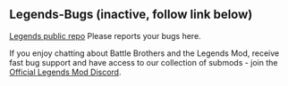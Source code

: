 ## Legends-Bugs (inactive, follow link below)
[Legends public repo](https://github.com/Battle-Brothers-Legends/Legends-public) Please reports your bugs here.

If you enjoy chatting about Battle Brothers and the Legends Mod, receive fast bug support and have access to our collection of submods - join the [Official Legends Mod Discord](https://discord.gg/a9MmzEDhE8).
